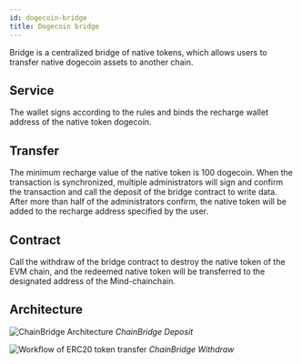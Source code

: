```yaml
---
id: dogecoin-bridge
title: Dogecoin bridge
---
```


Bridge is a centralized bridge of native tokens, which allows users to transfer native dogecoin assets to another chain.


## Service
The wallet signs according to the rules and binds the recharge wallet address of the native token dogecoin.

## Transfer
The minimum recharge value of the native token is 100 dogecoin. When the transaction is synchronized, multiple administrators will sign and confirm the transaction and call the deposit of the bridge contract to write data. After more than half of the administrators confirm, the native token will be added to the recharge address specified by the user.

## Contract
Call the withdraw of the bridge contract to destroy the native token of the EVM chain, and the redeemed native token will be transferred to the designated address of the Mind-chainchain.


## Architecture

<div style={{textAlign: 'center'}}>

![ChainBridge Architecture](/img/deposit.svg)
*ChainBridge Deposit*

</div>

<div style={{textAlign: 'center'}}>

![Workflow of ERC20 token transfer](/img/withdraw.svg)
*ChainBridge Withdraw*

</div>

